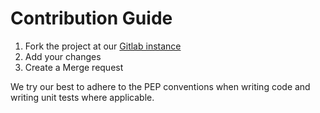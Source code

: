 # Contribution Guide

1. Fork the project at our [Gitlab instance](http://gitlab.namibsun.net/namboy94/comunio-manager)
2. Add your changes
3. Create a Merge request

We try our best to adhere to the PEP conventions when writing code and
writing unit tests where applicable.